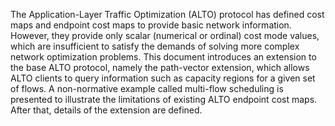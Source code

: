 The Application-Layer Traffic Optimization (ALTO) protocol [](#RFC7285) has defined cost maps and endpoint cost maps to provide basic network information. However, they provide only scalar (numerical or ordinal) cost mode values, which are insufficient to satisfy the demands of solving more complex network optimization problems. This document introduces an extension to the base ALTO protocol, namely the path-vector extension, which allows ALTO clients to query information such as capacity regions for a given set of flows. A non-normative example called multi-flow scheduling is presented to illustrate the limitations of existing ALTO endpoint cost maps. After that, details of the extension are defined.

<!--
The Application-Layer Traffic Optimization (ALTO) Service has defined network and cost maps to provide basic network information, where the cost maps allow only scalar (numerical or ordinal) cost mode values. This document introduces a new cost mode called path-vector to allow ALTO clients to support use cases such as capacity regions for applications. This document starts with a non-normative example called multi-flow scheduling (or capacity region) to illustrate that ALTO cost maps without path vectors cannot provide sufficient information. This document then defines path-vector as a new cost mode.

The Application-Layer Traffic Optimization (ALTO) protocol has defined cost map, filtered cost map and endpoint cost service to provide costs between PIDs or endpoints. However, there are some limits of such services: 1. they only allow scalar (numerical or ordinal) cost modes; 2. The queries of the services must follow the cross-product format. To address above issues, this document defines a new cost-mode "path-vector" and two corresponding cost metrics "ne" (network element), "ane" (abstract network element). Also, "pid-flows" and "endpoint-flows" are introduced to allow flow_based query.
-->
